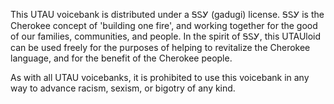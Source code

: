 This UTAU voicebank is distributed under a ᎦᏚᎩ (gadugi) license. ᎦᏚᎩ is the Cherokee concept of 'building one fire', and working together for the good of our families, communities, and people. In the spirit of ᎦᏚᎩ, this UTAUloid can be used freely for the purposes of helping to revitalize the Cherokee language, and for the benefit of the Cherokee people.

As with all UTAU voicebanks, it is prohibited to use this voicebank in any way to advance racism, sexism, or bigotry of any kind.
